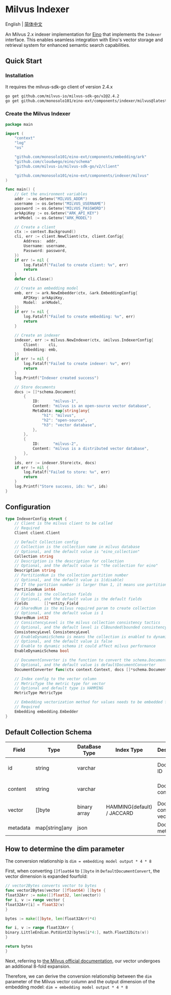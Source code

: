 # Milvus Indexer

English | [简体中文](README_zh.md)

An Milvus 2.x indexer implementation for [Eino](https://github.com/cloudwego/eino) that implements the `Indexer`
interface. This enables seamless integration
with Eino's vector storage and retrieval system for enhanced semantic search capabilities.

## Quick Start

### Installation

It requires the milvus-sdk-go client of version 2.4.x

```bash
go get github.com/milvus-io/milvus-sdk-go/v2@2.4.2
go get github.com/monosolo101/eino-ext/components/indexer/milvus@latest
```

### Create the Milvus Indexer

```go
package main

import (
	"context"
	"log"
	"os"

	"github.com/monosolo101/eino-ext/components/embedding/ark"
	"github.com/cloudwego/eino/schema"
	"github.com/milvus-io/milvus-sdk-go/v2/client"

	"github.com/monosolo101/eino-ext/components/indexer/milvus"
)

func main() {
	// Get the environment variables
	addr := os.Getenv("MILVUS_ADDR")
	username := os.Getenv("MILVUS_USERNAME")
	password := os.Getenv("MILVUS_PASSWORD")
	arkApiKey := os.Getenv("ARK_API_KEY")
	arkModel := os.Getenv("ARK_MODEL")

	// Create a client
	ctx := context.Background()
	cli, err := client.NewClient(ctx, client.Config{
		Address:  addr,
		Username: username,
		Password: password,
	})
	if err != nil {
		log.Fatalf("Failed to create client: %v", err)
		return
	}
	defer cli.Close()

	// Create an embedding model
	emb, err := ark.NewEmbedder(ctx, &ark.EmbeddingConfig{
		APIKey: arkApiKey,
		Model:  arkModel,
	})
	if err != nil {
		log.Fatalf("Failed to create embedding: %v", err)
		return
	}

	// Create an indexer
	indexer, err := milvus.NewIndexer(ctx, &milvus.IndexerConfig{
		Client:    cli,
		Embedding: emb,
	})
	if err != nil {
		log.Fatalf("Failed to create indexer: %v", err)
		return
	}
	log.Printf("Indexer created success")

	// Store documents
	docs := []*schema.Document{
		{
			ID:      "milvus-1",
			Content: "milvus is an open-source vector database",
			MetaData: map[string]any{
				"h1": "milvus",
				"h2": "open-source",
				"h3": "vector database",
			},
		},
		{
			ID:      "milvus-2",
			Content: "milvus is a distributed vector database",
		},
	}
	ids, err := indexer.Store(ctx, docs)
	if err != nil {
		log.Fatalf("Failed to store: %v", err)
		return
	}
	log.Printf("Store success, ids: %v", ids)
}
```

## Configuration

```go
type IndexerConfig struct {
    // Client is the milvus client to be called
    // Required
    Client client.Client

    // Default Collection config
    // Collection is the collection name in milvus database
    // Optional, and the default value is "eino_collection"
    Collection string
    // Description is the description for collection
    // Optional, and the default value is "the collection for eino"
    Description string
    // PartitionNum is the collection partition number
    // Optional, and the default value is 1(disable)
    // If the partition number is larger than 1, it means use partition and must have a partition key in Fields
    PartitionNum int64
    // Fields is the collection fields
    // Optional, and the default value is the default fields
    Fields       []*entity.Field
    // SharedNum is the milvus required param to create collection
    // Optional, and the default value is 1
    SharedNum int32
    // ConsistencyLevel is the milvus collection consistency tactics
    // Optional, and the default level is ClBounded(bounded consistency level with default tolerance of 5 seconds)
    ConsistencyLevel ConsistencyLevel
    // EnableDynamicSchema is means the collection is enabled to dynamic schema
    // Optional, and the default value is false
    // Enable to dynamic schema it could affect milvus performance
    EnableDynamicSchema bool

    // DocumentConverter is the function to convert the schema.Document to the row data
    // Optional, and the default value is defaultDocumentConverter
    DocumentConverter func(ctx context.Context, docs []*schema.Document, vectors [][]float64) ([]interface{}, error)

    // Index config to the vector column
    // MetricType the metric type for vector
    // Optional and default type is HAMMING
    MetricType MetricType

    // Embedding vectorization method for values needs to be embedded from schema.Document's content.
    // Required
    Embedding embedding.Embedder
}
```

## Default Collection Schema

| Field    | Type           | DataBase Type | Index Type                 | Description             | Remark             |
| -------- | -------------- | ------------- | -------------------------- | ----------------------- | ------------------ |
| id       | string         | varchar       |                            | Document ID             | Max Length: 255    |
| content  | string         | varchar       |                            | Document content        | Max Length: 1024   |
| vector   | []byte         | binary array  | HAMMING(default) / JACCARD | Document content vector | Default Dim: 81920 |
| metadata | map[string]any | json          |                            | Document meta data      |                    |

## How to determine the dim parameter

The conversion relationship is `dim = embedding model output * 4 * 8`

First, when converting `[]float64` to `[]byte` in `DefaultDocumentConvert`, the vector dimension is expanded fourfold:

```go
// vector2Bytes converts vector to bytes
func vector2Bytes(vector []float64) []byte {
float32Arr := make([]float32, len(vector))
for i, v := range vector {
float32Arr[i] = float32(v)
}

bytes := make([]byte, len(float32Arr)*4)

for i, v := range float32Arr {
binary.LittleEndian.PutUint32(bytes[i*4:], math.Float32bits(v))
}

return bytes
}
```

Next, referring to [the Milvus official documentation](https://milvus.io/api-reference/go/v2.4.x/Collection/Vectors.md),
our vector undergoes an additional 8-fold expansion.

Therefore, we can derive the conversion relationship between the `dim` parameter of the Milvus vector column and the
output dimension of the embedding model: `dim = embedding model output * 4 * 8`
